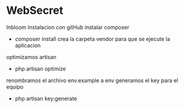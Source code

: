# WebSecret
Inbloom
Instalacion con gitHub
 instalar composer
  - composer install
    crea la carpeta vendor para que se ejecute la aplicacion

  optimizamos artisan
  - php artisan optimize

  renombramos el archivo env.example a env
  generamos el key para el equipo
  - php artisan key:generate
